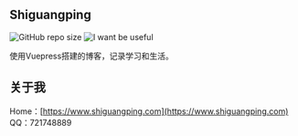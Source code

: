 ## Shiguangping

![GitHub repo size](https://img.shields.io/github/repo-size/ENNRIaaa/ShiguangpingBlogByVuePress?style=for-the-badge)
![I want be useful](https://img.shields.io/badge/-I%20want%20be%20useful-green?style=for-the-badge)

使用Vuepress搭建的博客，记录学习和生活。

## 关于我

Home：[https://www.shiguangping.com](https://www.shiguangping.com)  
QQ：721748889

